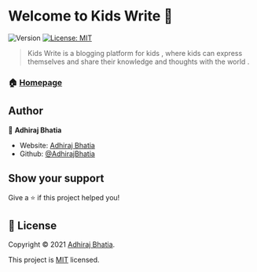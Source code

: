 # Welcome to Kids Write 👋
![Version](https://img.shields.io/badge/version-1.0.0-blue.svg?cacheSeconds=2592000)
[![License: MIT](https://img.shields.io/badge/License-MIT-yellow.svg)](./LICENSE)

> Kids Write is a blogging platform for kids , where kids can express themselves and share their knowledge and thoughts with the world .

### 🏠 [Homepage](https://kids-write.herokuapp.com)


## Author

👤 **Adhiraj Bhatia**

* Website: [Adhiraj Bhatia](https://adhirajbhatia.vercel.app)
* Github: [@AdhirajBhatia](https://github.com/AdhirajBhatia)

## Show your support

Give a ⭐️ if this project helped you!


## 📝 License

Copyright © 2021 [Adhiraj Bhatia](https://github.com/AdhirajBhatia).

This project is [MIT](./LICENSE) licensed.
